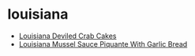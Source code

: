 # louisiana

 * [Louisiana Deviled Crab Cakes](index/l/louisiana-deviled-crab-cakes-104883.json)
 * [Louisiana Mussel Sauce Piquante With Garlic Bread](index/l/louisiana-mussel-sauce-piquante-with-garlic-bread-14964.json)
